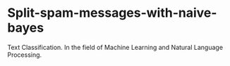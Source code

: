 # Split-spam-messages-with-naive-bayes
Text Classification. In the field of Machine Learning and Natural Language Processing.
